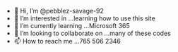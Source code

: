 - 👋 Hi, I’m @pebblez-savage-92
- 👀 I’m interested in ...learning how to use this site
- 🌱 I’m currently learning ...Microsoft 365
- 💞️ I’m looking to collaborate on ...many of these codes
- 📫 How to reach me ...765 506 2346

<!---
pebblez-savage-92/pebblez-savage-92 is a ✨ special ✨ repository because its `README.md` (this file) appears on your GitHub profile.
You can click the Preview link to take a look at your changes.
--->
